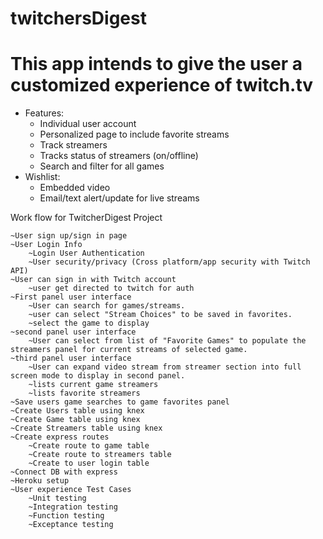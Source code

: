 # twitchersDigest
# This app intends to give the user a customized experience of twitch.tv
* Features:
  - Individual user account
  - Personalized page to include favorite streams
  - Track streamers
  - Tracks status of streamers (on/offline)
  - Search and filter for all games
* Wishlist:
  - Embedded video
  - Email/text alert/update for live streams


Work flow for TwitcherDigest Project

	~User sign up/sign in page
	~User Login Info
		~Login User Authentication
		~User security/privacy (Cross platform/app security with Twitch API)
	~User can sign in with Twitch account
		~user get directed to twitch for auth
	~First panel user interface
		~User can search for games/streams. 
		~user can select "Stream Choices" to be saved in favorites.
		~select the game to display
	~second panel user interface
		~User can select from list of "Favorite Games" to populate the streamers panel for current streams of selected game.
	~third panel user interface
		~User can expand video stream from streamer section into full screen mode to display in second panel.
		~lists current game streamers
		~lists favorite streamers
	~Save users game searches to game favorites panel
	~Create Users table using knex
	~Create Game table using knex
	~Create Streamers table using knex
	~Create express routes
		~Create route to game table
		~Create route to streamers table
		~Create to user login table
	~Connect DB with express
	~Heroku setup
	~User experience Test Cases
		~Unit testing
		~Integration testing
		~Function testing
		~Exceptance testing